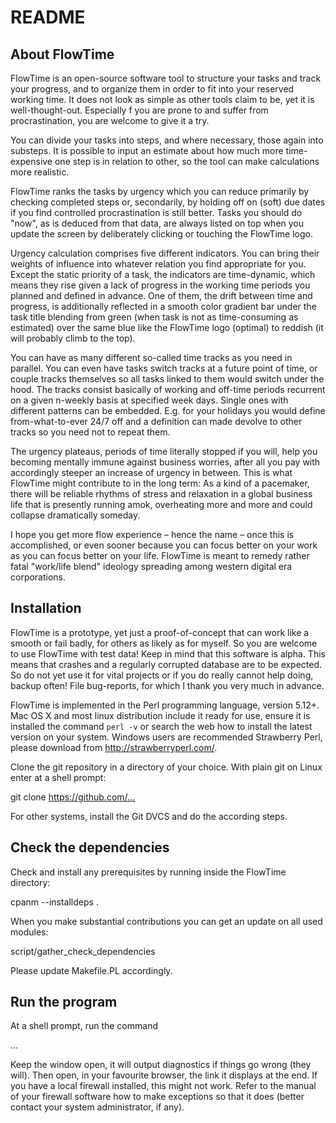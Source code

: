 README
======

About FlowTime
--------------

FlowTime is an open-source software tool to structure your tasks and track your progress, and to organize them in order to fit into your reserved working time. It does not look as simple as other tools claim to be, yet it is well-thought-out. Especially f you are prone to and suffer from procrastination, you are welcome to give it a try.

You can divide your tasks into steps, and where necessary, those again into substeps. It is possible to input an estimate about how much more time-expensive one step is in relation to other, so the tool can make calculations more realistic.

FlowTime ranks the tasks by urgency which you can reduce primarily by checking completed steps or, secondarily, by holding off on (soft) due dates if you find controlled procrastination is still better. Tasks you should do "now", as is deduced from that data, are always listed on top when you update the screen by deliberately clicking or touching the FlowTime logo.

Urgency calculation comprises five different indicators. You can bring their weights of influence into whatever relation you find appropriate for you. Except the static priority of a task, the indicators are time-dynamic, which means they rise given a lack of progress in the working time periods you planned and defined in advance. One of them, the drift between time and progress, is additionally reflected in a smooth color gradient bar under the task title blending from green (when task is not as time-consuming as estimated) over the same blue like the FlowTime logo (optimal) to reddish (it will probably climb to the top).

You can have as many different so-called time tracks as you need in parallel. You can even have tasks switch tracks at a future point of time, or couple tracks themselves so all tasks linked to them would switch under the hood. The tracks consist basically of working and off-time periods recurrent on a given n-weekly basis at specified week days. Single ones with different patterns can be embedded. E.g. for your holidays you would define from-what-to-ever 24/7 off and a definition can made devolve to other tracks so you need not to repeat them.

The urgency plateaus, periods of time literally stopped if you will, help you becoming mentally immune against business worries, after all you pay with accordingly steeper an increase of urgency in between. This is what FlowTime might contribute to in the long term: As a kind of a pacemaker, there will be reliable rhythms of stress and relaxation in a global business life that is presently running amok, overheating more and more and could collapse dramatically someday.

I hope you get more flow experience – hence the name – once this is accomplished, or even sooner because you can focus better on your work as you can focus better on your life. FlowTime is meant to remedy rather fatal "work/life blend" ideology spreading among western digital era corporations.


Installation
-------------

FlowTime is a prototype, yet just a proof-of-concept that can work like a smooth or fail badly, for others as likely as for myself. So you are welcome to use FlowTime with test data! Keep in mind that this software is alpha. This means that crashes and a regularly corrupted database are to be expected. So do not yet use it for vital projects or if you do really cannot help doing, backup often! File bug-reports, for which I thank you very much in advance.

FlowTime is implemented in the Perl programming language, version 5.12+. Mac OS X and most linux distribution include it ready for use, ensure it is installed the command `perl -v` or search the web how to install the latest version on your system. Windows users are recommended Strawberry Perl, please download from <http://strawberryperl.com/>.

Clone the git repository in a directory of your choice. With plain git on Linux enter at a shell prompt:

   git clone <https://github.com/...>

For other systems, install the Git DVCS and do the according steps.

Check the dependencies
-----------------------

Check and install any prerequisites by running inside the FlowTime directory:

  cpanm --installdeps .

When you make substantial contributions you can get an update on all used modules:

  script/gather_check_dependencies

Please update Makefile.PL accordingly.


Run the program
----------------

At a shell prompt, run the command

   ...

Keep the window open, it will output diagnostics if things go wrong (they will). Then open, in your favourite browser, the link it displays at the end. If you have a local firewall installed, this might not work. Refer to the manual of your firewall software how to make exceptions so that it does (better contact your system administrator, if any).
